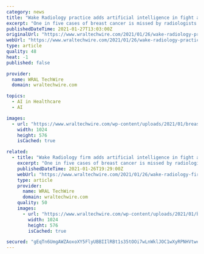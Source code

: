 ```yaml
---
category: news
title: "Wake Radiology practice adds artificial intelligence in fight against breast cancer"
excerpt: "One in five cases of breast cancer is missed by radiologists. Can Artificial Intelligence improve that percentage and save lives? A Triangle radiology firm believes so, and it is adding AI to the firm"
publishedDateTime: 2021-01-27T13:03:00Z
originalUrl: "https://www.wraltechwire.com/2021/01/26/wake-radiology-practice-adds-artificial-intelligence-in-fight-against-breast-cancer/"
webUrl: "https://www.wraltechwire.com/2021/01/26/wake-radiology-practice-adds-artificial-intelligence-in-fight-against-breast-cancer/"
type: article
quality: 48
heat: -1
published: false

provider:
  name: WRAL TechWire
  domain: wraltechwire.com

topics:
  - AI in Healthcare
  - AI

images:
  - url: "https://www.wraltechwire.com/wp-content/uploads/2021/01/breast-cancer-3d-e1611678275762-1024x576.jpg"
    width: 1024
    height: 576
    isCached: true

related:
  - title: "Wake Radiology firm adds artificial intelligence in fight against breast cancer"
    excerpt: "One in five cases of breast cancer is missed by radiologists. Can Artificial Intelligence improve that percentage and save lives? A Triangle radiology firm believes so, and it is adding AI to the firm"
    publishedDateTime: 2021-01-26T19:29:00Z
    webUrl: "https://www.wraltechwire.com/2021/01/26/wake-radiology-firm-adds-artificial-intelligence-in-fight-against-breast-cancer/"
    type: article
    provider:
      name: WRAL TechWire
      domain: wraltechwire.com
    quality: 50
    images:
      - url: "https://www.wraltechwire.com/wp-content/uploads/2021/01/breast-cancer-3d-e1611678275762-1024x576.jpg"
        width: 1024
        height: 576
        isCached: true

secured: "gEqTn6UmgAWZAoxoXY5FlyUBBIIlRBt1s35tOOi7wLnWklJOC1wXyRPNHVtwegHBGJ6jBWe9XgRWIDn2FhqQTABbHtoaO8X+d4ldEQZFsbQXgIMA0oWOQoUgBWW5WyqABzfugLwUmzKtZkRerbv4ntoBOuK0fySddElV4XLuDbgTnSvIXMXNWWS/fTO3eRUM5oFU0pMEGkSIYyIPO/RNxfEh7eRtw/WwmkSiiOKd6eyaRew9nQeYrqE/o1PPeBTaAzWP5E4kACbvZUxn67JDlDWxNpZc/oZsFBKiWEecQ38aRRs+R/fZWawH4qioN891YssuhSJcXvfpZ3cbM6RPCmjMidEqoT1ex3xXNsPop5k=;jvgW2ty+Py0L1OpRstSwkg=="
---
```


